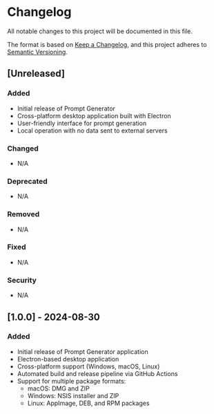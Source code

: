 # Changelog

All notable changes to this project will be documented in this file.

The format is based on [Keep a Changelog](https://keepachangelog.com/en/1.0.0/),
and this project adheres to [Semantic Versioning](https://semver.org/spec/v2.0.0.html).

## [Unreleased]

### Added
- Initial release of Prompt Generator
- Cross-platform desktop application built with Electron
- User-friendly interface for prompt generation
- Local operation with no data sent to external servers

### Changed
- N/A

### Deprecated
- N/A

### Removed
- N/A

### Fixed
- N/A

### Security
- N/A

## [1.0.0] - 2024-08-30

### Added
- Initial release of Prompt Generator application
- Electron-based desktop application
- Cross-platform support (Windows, macOS, Linux)
- Automated build and release pipeline via GitHub Actions
- Support for multiple package formats:
  - macOS: DMG and ZIP
  - Windows: NSIS installer and ZIP
  - Linux: AppImage, DEB, and RPM packages
